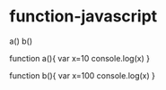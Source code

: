 # function-javascript
a()
b()


function a(){
   var x=10
   console.log(x)
}

function b(){
   var x=100
   console.log(x)
}
